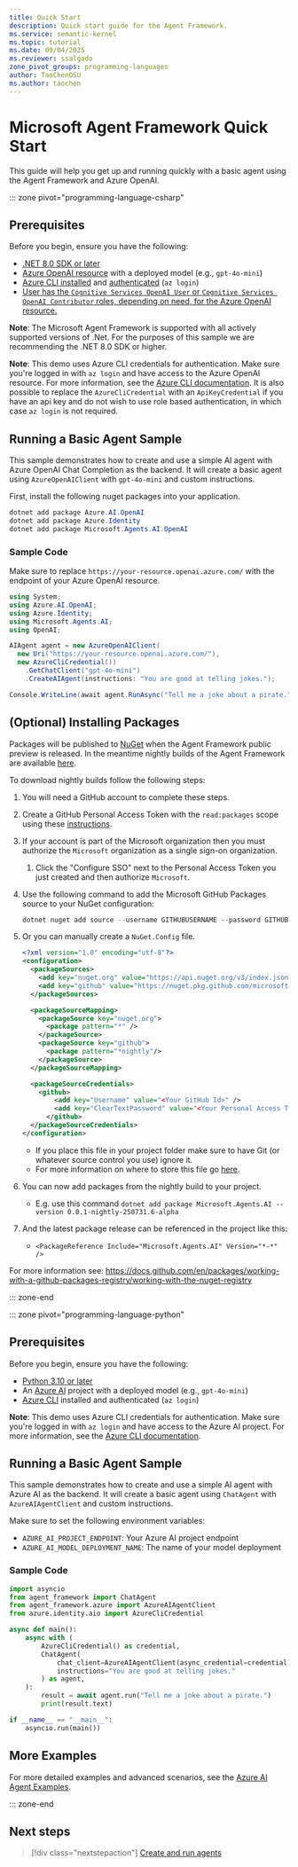 ```yaml
---
title: Quick Start
description: Quick start guide for the Agent Framework.
ms.service: semantic-kernel
ms.topic: tutorial
ms.date: 09/04/2025
ms.reviewer: ssalgado
zone_pivot_groups: programming-languages
author: TaoChenOSU
ms.author: taochen
---
```


# Microsoft Agent Framework Quick Start

This guide will help you get up and running quickly with a basic agent using the Agent Framework and Azure OpenAI.

::: zone pivot="programming-language-csharp"

## Prerequisites

Before you begin, ensure you have the following:

- [.NET 8.0 SDK or later](https://dotnet.microsoft.com/download)
- [Azure OpenAI resource](/azure/ai-foundry/openai/how-to/create-resource) with a deployed model (e.g., `gpt-4o-mini`)
- [Azure CLI installed](/cli/azure/install-azure-cli) and [authenticated](/cli/azure/authenticate-azure-cli) (`az login`)
- [User has the `Cognitive Services OpenAI User` or `Cognitive Services OpenAI Contributor` roles, depending on need, for the Azure OpenAI resource.](/azure/ai-foundry/openai/how-to/role-based-access-control)

**Note**: The Microsoft Agent Framework is supported with all actively supported versions of .Net. For the purposes of this sample we are recommending the .NET 8.0 SDK or higher.

**Note**: This demo uses Azure CLI credentials for authentication. Make sure you're logged in with `az login` and have access to the Azure OpenAI resource. For more information, see the [Azure CLI documentation](/cli/azure/authenticate-azure-cli-interactively). It is also possible to replace the `AzureCliCredential` with an `ApiKeyCredential` if you
have an api key and do not wish to use role based authentication, in which case `az login` is not required.

## Running a Basic Agent Sample

This sample demonstrates how to create and use a simple AI agent with Azure OpenAI Chat Completion as the backend. It will create a basic agent using `AzureOpenAIClient` with `gpt-4o-mini` and custom instructions.

First, install the following nuget packages into your application.

```powershell
dotnet add package Azure.AI.OpenAI
dotnet add package Azure.Identity
dotnet add package Microsoft.Agents.AI.OpenAI
```

### Sample Code

Make sure to replace `https://your-resource.openai.azure.com/` with the endpoint of your Azure OpenAI resource.

```csharp
using System;
using Azure.AI.OpenAI;
using Azure.Identity;
using Microsoft.Agents.AI;
using OpenAI;

AIAgent agent = new AzureOpenAIClient(
  new Uri("https://your-resource.openai.azure.com/"),
  new AzureCliCredential())
    .GetChatClient("gpt-4o-mini")
    .CreateAIAgent(instructions: "You are good at telling jokes.");

Console.WriteLine(await agent.RunAsync("Tell me a joke about a pirate."));
```

## (Optional) Installing Packages

Packages will be published to [NuGet](https://www.nuget.org/) when the Agent Framework public preview is released. 
In the meantime nightly builds of the Agent Framework are available [here](https://github.com/orgs/microsoft/packages?repo_name=agent-framework).

To download nightly builds follow the following steps:

1. You will need a GitHub account to complete these steps.
1. Create a GitHub Personal Access Token with the `read:packages` scope using these [instructions](https://docs.github.com/en/authentication/keeping-your-account-and-data-secure/managing-your-personal-access-tokens#creating-a-personal-access-token-classic).
1. If your account is part of the Microsoft organization then you must authorize the `Microsoft` organization as a single sign-on organization.
    1. Click the "Configure SSO" next to the Personal Access Token you just created and then authorize `Microsoft`.
1. Use the following command to add the Microsoft GitHub Packages source to your NuGet configuration:

    ```powershell
    dotnet nuget add source --username GITHUBUSERNAME --password GITHUBPERSONALACCESSTOKEN --store-password-in-clear-text --name GitHubMicrosoft "https://nuget.pkg.github.com/microsoft/index.json"
    ```

1. Or you can manually create a `NuGet.Config` file.

    ```xml
    <?xml version="1.0" encoding="utf-8"?>
    <configuration>
      <packageSources>
        <add key="nuget.org" value="https://api.nuget.org/v3/index.json" protocolVersion="3" />
        <add key="github" value="https://nuget.pkg.github.com/microsoft/index.json" />
      </packageSources>
    
      <packageSourceMapping>
        <packageSource key="nuget.org">
          <package pattern="*" />
        </packageSource>
        <packageSource key="github">
          <package pattern="*nightly"/>
        </packageSource>
      </packageSourceMapping>
    
      <packageSourceCredentials>
        <github>
            <add key="Username" value="<Your GitHub Id>" />
            <add key="ClearTextPassword" value="<Your Personal Access Token>" />
          </github>
      </packageSourceCredentials>
    </configuration>
    ```

    * If you place this file in your project folder make sure to have Git (or whatever source control you use) ignore it.
    * For more information on where to store this file go [here](/nuget/reference/nuget-config-file).
1. You can now add packages from the nightly build to your project.
    * E.g. use this command `dotnet add package Microsoft.Agents.AI --version 0.0.1-nightly-250731.6-alpha`
1. And the latest package release can be referenced in the project like this:
    * `<PackageReference Include="Microsoft.Agents.AI" Version="*-*" />`

For more information see: <https://docs.github.com/en/packages/working-with-a-github-packages-registry/working-with-the-nuget-registry>

::: zone-end

::: zone pivot="programming-language-python"

## Prerequisites

Before you begin, ensure you have the following:

- [Python 3.10 or later](https://www.python.org/downloads/)
- An [Azure AI](/azure/ai-foundry/) project with a deployed model (e.g., `gpt-4o-mini`)
- [Azure CLI](/cli/azure/install-azure-cli) installed and authenticated (`az login`)

**Note**: This demo uses Azure CLI credentials for authentication. Make sure you're logged in with `az login` and have access to the Azure AI project. For more information, see the [Azure CLI documentation](/cli/azure/authenticate-azure-cli-interactively).

## Running a Basic Agent Sample

This sample demonstrates how to create and use a simple AI agent with Azure AI as the backend. It will create a basic agent using `ChatAgent` with `AzureAIAgentClient` and custom instructions.

Make sure to set the following environment variables:
- `AZURE_AI_PROJECT_ENDPOINT`: Your Azure AI project endpoint
- `AZURE_AI_MODEL_DEPLOYMENT_NAME`: The name of your model deployment


### Sample Code

```python
import asyncio
from agent_framework import ChatAgent
from agent_framework.azure import AzureAIAgentClient
from azure.identity.aio import AzureCliCredential

async def main():
    async with (
        AzureCliCredential() as credential,
        ChatAgent(
            chat_client=AzureAIAgentClient(async_credential=credential),
            instructions="You are good at telling jokes."
        ) as agent,
    ):
        result = await agent.run("Tell me a joke about a pirate.")
        print(result.text)

if __name__ == "__main__":
    asyncio.run(main())
```

## More Examples

For more detailed examples and advanced scenarios, see the [Azure AI Agent Examples](https://github.com/microsoft/agent-framework/blob/main/python/samples/getting_started/agents/azure_ai/README.md).


::: zone-end

## Next steps

> [!div class="nextstepaction"]
> [Create and run agents](./agents/run-agent.md)
